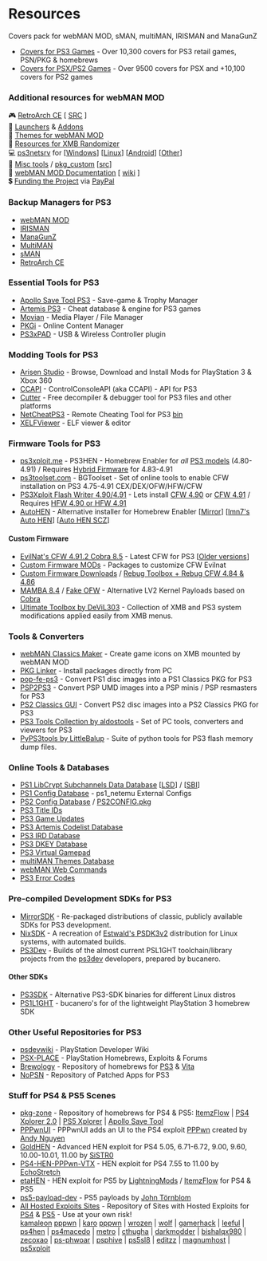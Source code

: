# Resources
Covers pack for webMAN MOD, sMAN, multiMAN, IRISMAN and ManaGunZ
 
* [Covers for PS3 Games](https://github.com/aldostools/Resources/releases/download/1.0/EP0001-BLES80608_00-COVERS0000000000.pkg) - Over 10,300 covers for PS3 retail games, PSN/PKG & homebrews
* [Covers for PSX/PS2 Games](https://github.com/aldostools/Resources/releases/download/1.0/EP0001-BLES80608_00-COVERS00000RETRO.pkg) - Over 9500 covers for PSX and +10,100 covers for PS2 games

### Additional resources for webMAN MOD
🎮 [RetroArch CE](https://github.com/aldostools/Resources/releases/download/RetroArch_CE/RetroArch_CE.pkg) [ [SRC](https://github.com/crystalct/RetroArch_PSX_CE) ]<br>
🚀 [Launchers](https://github.com/aldostools/Resources/releases/tag/Launchers) & [Addons](https://github.com/aldostools/Resources/releases/tag/Addons)<br>
🎨 [Themes for webMAN MOD](https://github.com/aldostools/Resources/releases/tag/Themes)<br>
🎲 [Resources for XMB Randomizer](https://github.com/aldostools/Resources/releases/tag/XMB_Randomizers)<br>
💻 [ps3netsrv](https://github.com/aldostools/webMAN-MOD/tree/master/_Projects_/ps3netsrv) for [[Windows](https://github.com/aldostools/webMAN-MOD/releases/download/1.47.46/ps3netsrv_20240709.zip)] [[Linux](https://github.com/aldostools/webMAN-MOD/tree/master/_Projects_/ps3netsrv/bins/Linux)] [[Android](https://github.com/aldostools/webMAN-MOD/tree/master/_Projects_/ps3netsrv/bins/Android)] [[Other](https://github.com/aldostools/webMAN-MOD/tree/master/_Projects_/ps3netsrv/bins)]<br>
🧰 [Misc tools](https://github.com/aldostools/webMAN-MOD/tree/master/_Projects_/tools) / [pkg_custom](https://github.com/aldostools/webMAN-MOD/raw/master/_Projects_/updater/pkg_custom.exe) [[src](https://github.com/aldostools/webMAN-MOD/tree/master/_Projects_/pkglaunch/pypkg)]<br>
📘 [webMAN MOD Documentation](https://github.com/aldostools/webMAN-MOD/wiki) [ [wiki](https://github.com/aldostools/webMAN-MOD/wiki/%E2%80%A2-License) ]<br>
💲 [Funding the Project](https://donate.aldostools.org) via [PayPal](https://paypal.me/aldostools)<br>

### Backup Managers for PS3
* [webMAN MOD](https://github.com/aldostools/webMAN-MOD/releases)
* [IRISMAN](https://github.com/aldostools/IRISMAN/releases)
* [ManaGunZ](https://github.com/Zarh/ManaGunZ/releases)
* [MultiMAN](https://store.brewology.com/ahomebrew.php?brewid=24)
* [sMAN](https://store.brewology.com/ahomebrew.php?brewid=309)
* [RetroArch CE](https://store.brewology.com/ahomebrew.php?brewid=152) 
 
### Essential Tools for PS3
* [Apollo Save Tool PS3](https://store.brewology.com/ahomebrew.php?brewid=321) - Save-game & Trophy Manager
* [Artemis PS3](https://store.brewology.com/ahomebrew.php?brewid=291) - Cheat database & engine for PS3 games
* [Movian](https://store.brewology.com/ahomebrew.php?brewid=196) - Media Player / File Manager
* [PKGi](https://store.brewology.com/ahomebrew.php?brewid=320) - Online Content Manager
* [PS3xPAD](https://www.psx-place.com/resources/ps3xpad.22/) - USB & Wireless Controller plugin

### Modding Tools for PS3
* [Arisen Studio](https://github.com/ohhsodead/arisen-studio) - Browse, Download and Install Mods for PlayStation 3 & Xbox 360
* [CCAPI](https://store.brewology.com/ahomebrew.php?brewid=254) - ControlConsoleAPI (aka CCAPI) - API for PS3
* [Cutter](https://cutter.re/#features) - Free decompiler & debugger tool for PS3 files and other platforms
* [NetCheatPS3](https://github.com/Dnawrkshp/NetCheatPS3) - Remote Cheating Tool for PS3 [bin](https://netcheat.gamehacking.org/ncUpdater/ncUpdateDir.zip)
* [XELFViewer](https://github.com/horsicq/XELFViewer/releases) - ELF viewer & editor

### Firmware Tools for PS3
* [ps3xploit.me](https://ps3xploit.me/) - PS3HEN - Homebrew Enabler for *all* [PS3 models](http://www.psdevwiki.com/ps3/SKU_Models) (4.80-4.91) / Requires [Hybrid Firmware](https://www.brewology.com/?p=4767) for 4.83-4.91
* [ps3toolset.com](http://www.ps3toolset.com/) - BGToolset - Set of online tools to enable CFW installation on PS3 4.75-4.91 CEX/DEX/OFW/HFW/CFW
* [PS3Xploit Flash Writer 4.90/4.91](https://aldostools.github.io/flashwriter/) - Lets install [CFW 4.90](https://www.brewology.com/?p=4704) or [CFW 4.91](https://www.brewology.com/?p=4745) / Requires [HFW 4.90 or HFW 4.91](https://www.brewology.com/?p=4767)
* [AutoHEN](https://aldostools.github.io/install-ps3hen) - Alternative installer for Homebrew Enabler [[Mirror](https://ps3addict.github.io/alternate)] [[lmn7's Auto HEN](https://ps3addict.github.io/autohen)] [[Auto HEN SCZ](https://videogamesscz.github.io/henauto491)]

#### Custom Firmware
* [EvilNat's CFW 4.91.2 Cobra 8.5](https://www.psx-place.com/threads/cfw-4-91-2-evilnat-cobra-8-5-cex-dex-pex-d-pex.39743/) - Latest CFW for PS3 [[Older versions](https://archive.midnightchannel.net/SonyPS/Firmware/?cat=evilnat)]
* [Custom Firmware MODs](https://github.com/aldostools/Resources/releases/MODS) - Packages to customize CFW Evilnat
* [Custom Firmware Downloads](https://archive.midnightchannel.net/SonyPS/Firmware/?cat=rebug) / 
  [Rebug Toolbox + Rebug CFW 4.84 & 4.86](https://store.brewology.com/ahomebrew.php?brewid=308)
* [MAMBA 8.4](https://github.com/aldostools/Resources/releases/tag/Payloads) / [Fake OFW](https://github.com/aldostools/Resources/releases/tag/Payloads) - Alternative LV2 Kernel Payloads based on [Cobra](https://github.com/Evilnat/Cobra-PS3)
* [Ultimate Toolbox by DeViL303](https://store.brewology.com/ahomebrew.php?brewid=326) - Collection of XMB and PS3 system modifications applied easily from XMB menus.

### Tools & Converters
* [webMAN Classics Maker](https://www.psx-place.com/threads/webman-classics-maker-v2-0-gui-release.30984/) - Create game icons on XMB mounted by webMAN MOD
* [PKG Linker](https://www.psx-place.com/resources/pkg-linker-2-0-serve-packages-to-your-ps3-han-cfw.640/) - Install packages directly from PC
* [pop-fe-ps3](https://github.com/sahlberg/pop-fe/actions) - Convert PS1 disc images into a PS1 Classics PKG for PS3
* [PSP2PS3](https://www.psx-place.com/threads/playing-playstation-portable-psp-games-on-your-ps3.38830/) - Convert PSP UMD images into a PSP minis / PSP resmasters for PS3
* [PS2 Classics GUI](https://www.psx-place.com/resources/ps2-classics-gui.638/) - Convert PS2 disc images into a PS2 Classics PKG for PS3
* [PS3 Tools Collection by aldostools](https://www.psx-place.com/resources/ps3-tools-collection.594/) - Set of PC tools, converters and viewers for PS3
* [PyPS3tools by LittleBalup](https://github.com/littlebalup/PyPS3tools) - Suite of python tools for PS3 flash memory dump files.

### Online Tools & Databases
* [PS1 LibCrypt Subchannels Data Database](https://ps3.aldostools.org/lsd.html) [[LSD](https://ps3.aldostools.org/lsd.html)] / [[SBI](https://ps3.aldostools.org/sbi.html)]
* [PS1 Config Database](https://ps3.aldostools.org/ps1config.html) - ps1_netemu External Configs
* [PS2 Config Database](https://ps3.aldostools.org/ps2config.html) / [PS2CONFIG.pkg](https://github.com/aldostools/webMAN-MOD/releases/download/1.47.46/PS2CONFIG.pkg)
* [PS3 Title IDs](https://ps3.aldostools.org/titleid.html)
* [PS3 Game Updates](http://ps3.aldostools.org/updates.html)
* [PS3 Artemis Codelist Database](https://ps3.aldostools.org/codelist.html)
* [PS3 IRD Database](https://ps3.aldostools.org/ird.html)
* [PS3 DKEY Database](https://ps3.aldostools.org/dkey.html)
* [PS3 Virtual Gamepad](http://pad.aldostools.org)
* [multiMAN Themes Database](https://ps3.aldostools.org/mm.html)
* [webMAN Web Commands](https://github.com/aldostools/webMAN-MOD/wiki/Web-Commands)
* [PS3 Error Codes](https://www.psdevwiki.com/ps3/Error_Codes#Generic_errors)

### Pre-compiled Development SDKs for PS3
* [MirrorSDK](https://github.com/MiscPS3/MirrorSDK/releases) - Re-packaged distributions of classic, publicly available SDKs for PS3 development.
* [NixSDK](https://github.com/MiscPS3/NixSDK/releases) - A recreation of [Estwald's PSDK3v2](https://github.com/Estwald/PSDK3v2) distribution for Linux systems, with automated builds.
* [PS3Dev](https://github.com/bucanero/ps3toolchain/releases) - Builds of the almost current PSL1GHT toolchain/library projects from the [ps3dev](https://github.com/ps3dev) developers, prepared by bucanero.
#### Other SDKs
* [PS3SDK](https://github.com/PS3SDK-Misc) - Alternative PS3-SDK binaries for different Linux distros
* [PS1L1GHT](https://github.com/bucanero/PSL1GHT) - bucanero's for of the lightweight PlayStation 3 homebrew SDK

### Other Useful Repositories for PS3
* [psdevwiki](https://psdevwiki.com/) - PlayStation Developer Wiki
* [PSX-PLACE](https://www.psx-place.com/resources/) - PlayStation Homebrews, Exploits & Forums
* [Brewology](https://brewology.com) - Repository of homebrews for [PS3](https://store.brewology.com) & [Vita](https://store.brewology.com/vita)
* [NoPSN](https://nopsn.org/pkg/ps3/) - Repository of Patched Apps for PS3

### Stuff for PS4 & PS5 Scenes
* [pkg-zone](https://pkg-zone.com) - Repository of homebrews for PS4 & PS5: [ItemzFlow](https://pkg-zone.com/details/ITEM00001) | [PS4 Xplorer 2.0](https://pkg-zone.com/details/LAPY20009) | [PS5 Xplorer](https://pkg-zone.com/details/LAPY20011) | [Apollo Save Tool](https://pkg-zone.com/details/APOL00004)
* [PPPwnUI](https://github.com/aldostools/PPPwnUI) - PPPwnUI adds an UI to the PS4 exploit [PPPwn](https://github.com/TheOfficialFloW/PPPwn) created by [Andy Nguyen](https://github.com/TheOfficialFloW)
* [GoldHEN](https://github.com/goldhen) - Advanced HEN exploit for PS4 5.05, 6.71-6.72, 9.00, 9.60, 10.00-10.01, 11.00 by [SiSTR0](https://github.com/SiSTR0)
* [PS4-HEN-PPPwn-VTX](https://github.com/EchoStretch/ps4-hen-vtx/releases) - HEN exploit for PS4 7.55 to 11.00 by [EchoStretch](https://github.com/EchoStretch)
* [etaHEN](https://github.com/LightningMods/etaHEN) - HEN exploit for PS5 by [LightningMods](https://github.com/LightningMods) / [ItemzFlow](https://github.com/LightningMods/itemzflow) for PS4 & PS5
* [ps5-payload-dev](https://github.com/orgs/ps5-payload-dev/repositories) - PS5 payloads by [John Törnblom](https://github.com/john-tornblom)
* [All Hosted Exploits Sites](https://all-exhost.github.io) - Repository of Sites with Hosted Exploits for [PS4](https://github.com/GoldHEN) & [PS5](https://github.com/LightningMods/etaHEN) - Use at your own risk!<br>
  [kamaleon](https://kmeps4.site) [pppwn](https://kmeps4.site/pppwn) | [karo](https://karo218.ir) [pppwn](https://karo218.ir/1100/) | [wrozen](https://wrozen.com) | [wolf](https://wolf-5.github.io) | [gamerhack](https://gamerhack.github.io) | [leeful](https://leeful.github.io) | [ps4hen](https://ps4hen.ru) | [ps4macedo](https://github.com/ps4macedo?tab=repositories) | [metro](https://metro70.neocities.org/) | [cthugha](https://cthugha.exploit.menu) | [darkmodder](https://darkmoddervc.github.io/PS4JB) | [bishalqx980](https://bishalqx980.github.io/) | [zecoxao](https://zecoxao.github.io) | [ps-phwoar](https://ps-phwoar.github.io) | [psphive](https://leeful.github.io/psphive) | [ps5sl8](https://ps4macedo.github.io/ps5sl8) | [editzz](https://ps5.editzz.net) | [magnumhost](https://www.magnumhost.my.id) | [ps5xploit](https://ps5xploit.github.io)
